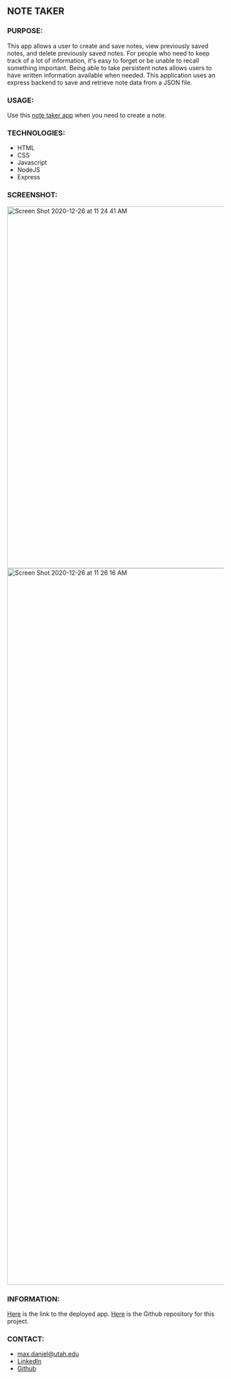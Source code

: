 ## NOTE TAKER

### PURPOSE:
This app allows a user to create and save notes, view previously saved notes, and delete previously saved notes. For people who need to keep track of a lot of information, it's easy to forget or be unable to recall something important. Being able to take persistent notes allows users to have written information available when needed. This application uses an express backend to save and retrieve note data from a JSON file.

### USAGE:
Use this [note taker app](https://frozen-sands-90218.herokuapp.com/) when you need to create a note.  

### TECHNOLOGIES:
* HTML
* CSS
* Javascript
* NodeJS
* Express

### SCREENSHOT:
<img width="842" alt="Screen Shot 2020-12-26 at 11 24 41 AM" src="https://user-images.githubusercontent.com/67847591/103179469-4d300980-4841-11eb-9545-8b69311f6145.png">
<img width="1668" alt="Screen Shot 2020-12-26 at 11 26 16 AM" src="https://user-images.githubusercontent.com/67847591/103179467-499c8280-4841-11eb-9a2e-2ebd3cd31e34.png">

### INFORMATION:
[Here](https://frozen-sands-90218.herokuapp.com/) is the link to the deployed app.  [Here](https://github.com/maxonemillion/NoteTaker "Link to github repository") is the Github repository for this project.

### CONTACT:
* max.daniel@utah.edu
* [LinkedIn](https://www.linkedin.com/in/maximilian-daniel1/ "Link to LinkedIn page")
* [Github](https://github.com/maxonemillion "Link to Github page")
